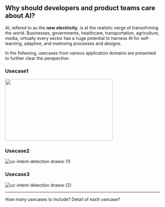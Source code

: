 ## Why should developers and product teams care about AI?
AI, refered to as the **new electricity**, is at the realistic verge of transofrming the world. Businesses, governments, healthcare, transportation, agriculture, media, virtually every sector has a huge potential to harness AI for self-learning, adaptive, and eveloving processes and designs.

In the follwoing, usecases from various application domains are presented to further clear the perspective:

### Usecase1
<img src="https://user-images.githubusercontent.com/7511849/208298674-d7bc62e0-4e23-4231-9c0e-877199146e2b.png" width="350" height="200" />

### Usecase2
![uc-intent-detection drawio (1)](https://user-images.githubusercontent.com/7511849/208298694-b6553d74-b2ba-4de1-9a9c-97211c78c05c.png)

### Usecase3

![uc-intent-detection drawio (2)](https://user-images.githubusercontent.com/7511849/208298700-5fb03797-a3ae-4d3c-9a9e-516226a690c6.png)

--------------------------------------------------------

How many usecases to include?
Detail of each usecase?
